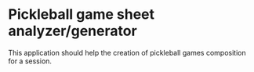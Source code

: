 # Pickleball game sheet analyzer/generator
This application should help the creation of pickleball games composition for a session.
